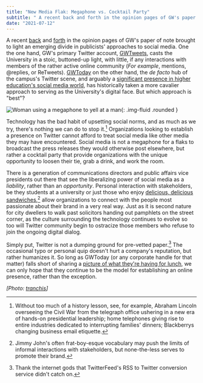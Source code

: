 ```yaml
---
title: "New Media Flak: Megaphone vs. Cocktail Party"
subtitle: " A recent back and forth in the opinion pages of GW's paper of note brought to light an emerging divide in publicists' approaches to social media."
date: "2021-07-12"
---
```


A recent [back](http://www.gwhatchet.com/2010/09/07/gwtoday-stop-damaging-gws-reputation/) and [forth](http://www.gwhatchet.com/2010/09/13/conor-rogers-jguiffre-pls-refudiate/) in the opinion pages of GW's paper of note brought to light an emerging divide in publicists' approaches to social media. One the one hand, GW's primary Twitter account, [GWTweets](https://twitter.com/gwtweets), casts the University in a stoic, buttoned-up light, with little, if any interactions with members of the rather active online community (*For example*, mentions, @replies, or ReTweets). [GWToday](https://twitter.com/gwtoday) on the other hand, the *de facto* hub of the campus's Twitter scene, and arguably a [significant presence in higher education's social media world](http://www.socialmediahighered.com/), has historically taken a more cavalier approach to serving as the University's digital face. But which approach is "best"?

![Woman using a megaphone to yell at a man](https://ben.balter.com/wp-content/uploads/2010/09/3708549622_42a7d7e450_o-1024x363.jpg "Megaphone"){: .img-fluid .rounded }

Technology has the bad habit of upsetting social norms, and as much as we try, there's nothing we can do to stop it.[^1] Organizations looking to establish a presence on Twitter cannot afford to treat social media like other media they may have encountered. Social media is not a megaphone for a flaks to broadcast the press releases they would otherwise post elsewhere, but rather a cocktail party that provide organizations with the unique opportunity to loosen their tie, grab a drink, and work the room.

There is a generation of communications directors and public affairs vice presidents out there that see the liberalizing power of social media as a *liability*, rather than an *opportunity*. Personal interaction with stakeholders, be they students at a university or just those who enjoy [delicious, delicious sandwiches](http://twitter.com/jimmyjohns),[^2] allow organizations to connect with the people most passionate about their brand in a very real way. Just as it is second nature for city dwellers to walk past solicitors handing out pamphlets on the street corner, as the culture surrounding the technology continues to evolve so too will Twitter community begin to ostracize those members who refuse to join the ongoing digital dialog.

Simply put, Twitter is not a dumping ground for pre-vetted paper.[^3] The occasional typo or personal quip doesn't hurt a company's reputation, but rather humanizes it. So long as GWToday (or any corporate handle for that matter) falls short of sharing a [picture of what they're having for lunch](https://twitter.com/search?q=nom%20pic.twitter.com), we can only hope that they continue to be the model for establishing an online presence, rather than the exception.

*[Photo: [tranchis](http://www.flickr.com/photos/tranchis/3708549622/)]*

[^1]: Without too much of a history lesson, see, for example, Abraham Lincoln overseeing the Civil War from the telegraph office ushering in a new era of hands-on presidential leadership; home telephones giving rise to entire industries dedicated to interrupting families' dinners; Blackberrys changing business email etiquette.

[^2]: Jimmy John's often frat-boy-esque vocabulary may push the limits of informal interactions with stakeholders, but none-the-less serves to promote their brand.

[^3]: Thank the internet gods that TwitterFeed's RSS to Twitter conversion service didn't catch on.
